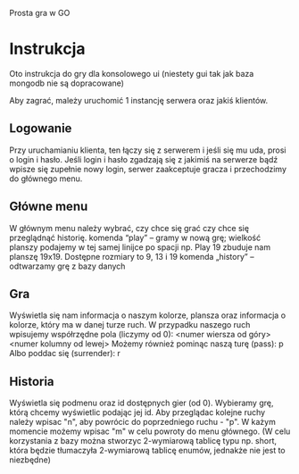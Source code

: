 Prosta gra w GO
# Instrukcja
  Oto instrukcja do gry dla konsolowego ui (niestety gui tak jak baza mongodb nie są dopracowane)

  Aby zagrać, mależy uruchomić 1 instancję serwera oraz jakiś klientów.
## Logowanie
  Przy uruchamianiu klienta, ten łączy się z serwerem i jeśli się mu uda, prosi o login i hasło. Jeśli login i hasło zgadzają się z jakimiś na serwerze bądź wpisze się zupełnie nowy login, serwer zaakceptuje gracza i przechodzimy do głównego menu.
## Główne menu
  W głównym menu należy wybrać, czy chce się grać czy chce się przeglądnąć historię.
  komenda “play” – gramy w nową grę; wielkość planszy podajemy w tej samej linijce po spacji np. Play 19 zbuduje nam planszę 19x19. Dostępne rozmiary to 9, 13 i 19
  komenda „history” – odtwarzamy grę z bazy danych
## Gra
  Wyświetla się nam informacja o naszym kolorze, plansza oraz informacja o kolorze, który ma w danej turze ruch. 
  W przypadku naszego ruch wpisujemy współrzędne pola (liczymy od 0): \<numer wiersza od góry\> \<numer kolumny od lewej\>
  Możemy również pominąc naszą turę (pass): p
  Albo poddac się (surrender): r
## Historia
  Wyświetla się podmenu oraz id dostępnych gier (od 0). Wybieramy grę, którą chcemy wyświetlic podając jej id. Aby przeglądac kolejne ruchy należy wpisac "n", aby powrócic do poprzedniego ruchu - "p". W każym momencie możemy wpisac "m" w celu powroty do menu głównego.
  (W celu korzystania z bazy można stworzyc 2-wymiarową tablicę typu np. short, która będzie tłumaczyła 2-wymiarową tablicę enumów, jednakże nie jest to niezbędne)
